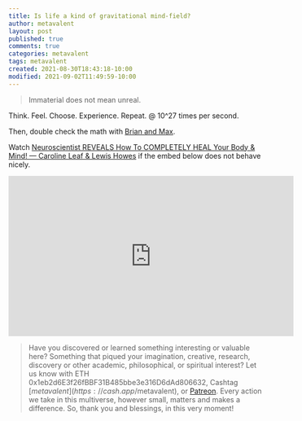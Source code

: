 ```yaml
---
title: Is life a kind of gravitational mind-field?
author: metavalent
layout: post
published: true
comments: true
categories: metavalent
tags: metavalent
created: 2021-08-30T18:43:18-10:00
modified: 2021-09-02T11:49:59-10:00
---
```


> Immaterial does not mean unreal.

Think. Feel. Choose. Experience. Repeat. @ 10^27 times per second.

Then, double check the math with [Brian and Max](https://metavalent.com/metavalent/2021/09/02/10-27-05-Final-Frontier.html).

Watch [Neuroscientist REVEALS How To COMPLETELY HEAL Your Body & Mind! — Caroline Leaf & Lewis Howes](https://youtu.be/zX4DeCV31YY) if the embed below does not behave nicely. 

<div class="embed-container"><iframe loading="lazy" width="560" height="315" src="https://www.youtube.com/embed/zX4DeCV31YY" title="YouTube video player" frameborder="0" allow="accelerometer; autoplay; clipboard-write; encrypted-media; gyroscope; picture-in-picture" allowfullscreen></iframe></div>

> Have you discovered or learned something interesting or valuable here? Something that piqued your imagination, creative, research, discovery or other academic, philosophical, or spiritual interest? Let us know with ETH 0x1eb2d6E3f26fBBF31B485bbe3e316D6dAd806632, Cashtag [$metavalent](https://cash.app/$metavalent), or [Patreon](https://patreon.com/metavalent). Every action we take in this multiverse, however small, matters and makes a difference. So, thank you and blessings, in this very moment!
